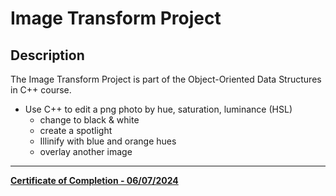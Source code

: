 # Image Transform Project

## Description

The Image Transform Project is part of the Object-Oriented Data Structures in C++ course.



- Use C++ to edit a png photo by hue, saturation, luminance (HSL)
  - change to black & white
  - create a spotlight
  - Illinify with blue and orange hues
  - overlay another image

---

**[Certificate of Completion - 06/07/2024](https://coursera.org/share/f939c98593aaac6c2a55c0ef659d3de3)**
